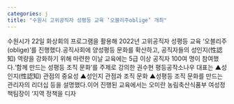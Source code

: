 ```yaml
---
categories: j
title: "수원시 고위공직자 성평등 교육 ‘오블리주oblige’ 개최"
---
```

수원시가 22일 화상회의 프로그램을 활용해 2022년 고위공직자 성평등 교육 ‘오블리주(oblige)’를 진행했다.공직사회에 양성평등 문화를 확산하고, 공직자들의 성인지(性認知) 역량을 강화하기 위해 마련한 이날 교육에는 5급 이상 공직자 100여 명이 참여했다.‘함께 만드는 성평등 조직 문화’를 주제로 강의한 권수현 평등공작소나우 대표는 ▲성인지(性認知) 관점의 중요성 ▲성인지 관점과 조직 문화 ▲성평등 조직 문화를 만드는 관리자의 리더십 등을 설명했다.이어 진행된 교육에서는 오미란 농림축산식품부 여성정책팀장이 ‘지역 정책을 디자